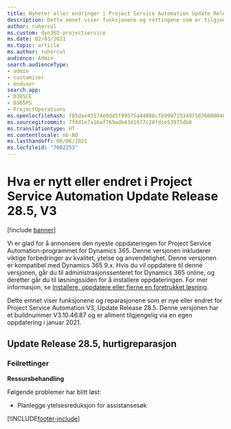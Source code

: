 ```yaml
---
title: Nyheter eller endringer i Project Service Automation Update Release 28.5, hurtigreparasjon, V3
description: Dette emnet viser funksjonene og rettingene som er tilgjengelig i Project Service Automation Update Release 28.5, hurtigreparasjon, V3.
author: ruhercul
ms.custom: dyn365-projectservice
ms.date: 02/03/2021
ms.topic: article
ms.author: ruhercul
audience: Admin
search.audienceType:
- admin
- customizer
- enduser
search.app:
- D365CE
- D365PS
- ProjectOperations
ms.openlocfilehash: f05dae43174e0dd5f99575a44088cfb999715349f503608004037e616da3b4de
ms.sourcegitcommit: 7f8d1e7a16af769adb43d1877c28fdce53975db8
ms.translationtype: HT
ms.contentlocale: nb-NO
ms.lasthandoff: 08/06/2021
ms.locfileid: "7002253"
---
```

# <a name="whats-new-or-changed-in-project-service-automation-update-release-285-v3"></a>Hva er nytt eller endret i Project Service Automation Update Release 28.5, V3

[!include [banner](../includes/psa-now-project-operations.md)]

Vi er glad for å annonsere den nyeste oppdateringen for Project Service Automation-programmet for Dynamics 365. Denne versjonen inkluderer viktige forbedringer av kvalitet, ytelse og anvendelighet. Denne versjonen er kompatibel med Dynamics 365 9.x. Hvis du vil oppdatere til denne versjonen, går du til administrasjonssenteret for Dynamics 365 online, og deretter går du til løsningssiden for å installere oppdateringen. For mer informasjon, se [Installere, oppdatere eller fjerne en foretrukket løsning](/power-platform/admin/install-remove-preferred-solution).

Dette emnet viser funksjonene og reparasjonene som er nye eller endret for Project Service Automation V3, Update Release 28.5. Denne versjonen har et buildnummer V3.10.46.87 og er allment tilgjengelig via en egen oppdatering i januar 2021.

## <a name="update-release-285-hotfix"></a>Update Release 28.5, hurtigreparasjon

### <a name="bug-fixes"></a>Feilrettinger

**Ressursbehandling**

Følgende problemer har blitt løst:

- Planlegge ytelsesreduksjon for assistansesøk



[!INCLUDE[footer-include](../includes/footer-banner.md)]